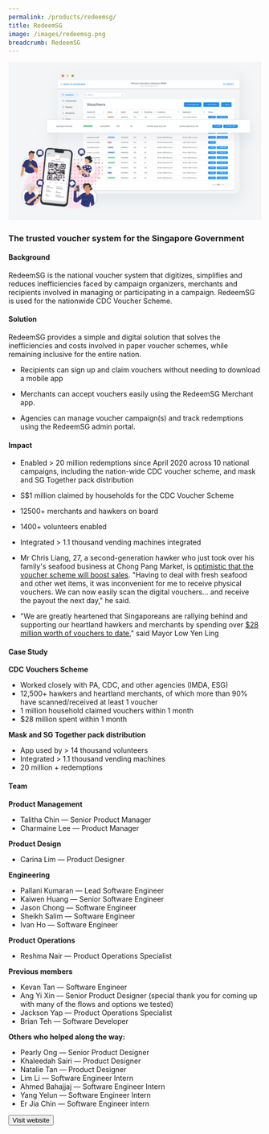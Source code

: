 ```yaml
---
permalink: /products/redeemsg/
title: RedeemSG
image: /images/redeemsg.png
breadcrumb: RedeemSG
---
```

![github](/images/redeemsg.png)

### The trusted voucher system for the Singapore Government

#### Background 

RedeemSG is the national voucher system that digitizes, simplifies and reduces inefficiencies faced by campaign organizers, merchants and recipients involved in managing or participating in a campaign. RedeemSG is used for the nationwide CDC Voucher Scheme.


#### Solution
RedeemSG provides a simple and digital solution that solves the inefficiencies and costs involved in paper voucher schemes, while remaining inclusive for the entire nation.

* Recipients can sign up and claim vouchers without needing to download a mobile app

* Merchants can accept vouchers easily using the RedeemSG Merchant app.

* Agencies can manage voucher campaign(s) and track redemptions using the RedeemSG admin portal.




#### Impact

* Enabled > 20 million redemptions since April 2020 across 10 national campaigns, including the nation-wide CDC voucher scheme, and mask and SG Together pack distribution
* S$1 million claimed by households for the CDC Voucher Scheme
* 12500+ merchants and hawkers on board
* 1400+ volunteers enabled
* Integrated > 1.1 thousand vending machines integrated

* Mr Chris Liang, 27, a second-generation hawker who just took over his family's seafood business at Chong Pang Market, is [optimistic that the voucher scheme will boost sales](https://www.straitstimes.com/singapore/community/over-1-million-sporean-households-have-claimed-cdc-vouchers-over-28m-spent).
"Having to deal with fresh seafood and other wet items, it was inconvenient for me to receive physical vouchers. We can now easily scan the digital vouchers... and receive the payout the next day," he said.

* "We are greatly heartened that Singaporeans are rallying behind and supporting our heartland hawkers and merchants by spending over [$28 million worth of vouchers to date](https://tnp.straitstimes.com/news/singapore/over-million-singaporean-households-have-claimed-cdc-vouchers-over-28m-spent)," said Mayor Low Yen Ling

#### Case Study

**CDC Vouchers Scheme**
* Worked closely with PA, CDC, and other agencies (IMDA, ESG)
* 12,500+ hawkers and heartland merchants, of which more than 90% have scanned/received at least 1 voucher
* 1 million household claimed vouchers within 1 month
* $28 million spent within 1 month

**Mask and SG Together pack distribution**
* App used by > 14 thousand volunteers
* Integrated > 1.1 thousand vending machines
* 20 million + redemptions



#### Team

**Product Management**
* Talitha Chin — Senior Product Manager
* Charmaine Lee — Product Manager

**Product Design**
* Carina Lim — Product Designer

**Engineering**
* Pallani Kumaran — Lead Software Engineer
* Kaiwen Huang — Senior Software Engineer
* Jason Chong — Software Engineer
* Sheikh Salim — Software Engineer
* Ivan Ho — Software Engineer

**Product Operations**
* Reshma Nair — Product Operations Specialist

**Previous members**
* Kevan Tan — Software Engineer
* Ang Yi Xin — Senior Product Designer (special thank you for coming up with many of the flows and options we tested)
* Jackson Yap — Product Operations Specialist
* Brian Teh — Software Developer

**Others who helped along the way:**
* Pearly Ong — Senior Product Designer
* Khaleedah Sairi — Product Designer
* Natalie Tan — Product Designer
* Lim Li — Software Engineer Intern
* Ahmed Bahajjaj — Software Engineer Intern
* Yang Yelun — Software Engineer Intern
* Er Jia Chin — Software Engineer intern


<a href="https://redeem.gov.sg/" target="_blank">
    <button class="bp-button is-secondary is-medium has-text-white is-uppercase search-button">
        Visit website
    </button>
</a>